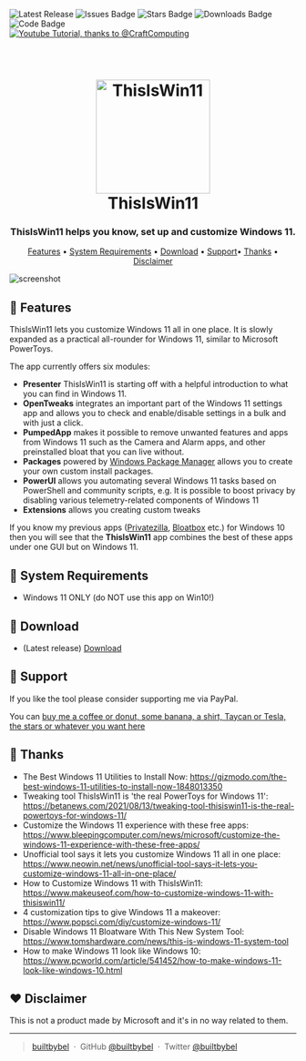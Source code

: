 
![Latest Release](https://img.shields.io/github/v/release/builtbybel/ThisIsWin11?style=for-the-badge)
![Issues Badge](https://img.shields.io/github/issues/builtbybel/ThisIsWin11?style=for-the-badge)
![Stars Badge](https://img.shields.io/github/stars/builtbybel/ThisIsWin11?color=yellow&style=for-the-badge)
![Downloads Badge](https://img.shields.io/github/downloads/builtbybel/ThisIsWin11/total.svg?style=for-the-badge)
![Code Badge](https://img.shields.io/badge/C%23-239120?style=for-the-badge&logo=c-sharp&logoColor=white)
<br>
<a href="https://www.youtube.com/watch?v=8ReoMuCUdKE" target="_blank">
<img alt="Youtube Tutorial, thanks to @CraftComputing" src="https://img.shields.io/badge/YouTube-FF0000?style=for-the-badge&logo=youtube&logoColor=white" />
</a>


<h1 align="center">
  <br>
  <a href="http://www.builtbybel.com"><img src="https://github.com/builtbybel/ThisIsWin11/blob/main/src/TIW11/AppIcon.ico" alt="ThisIsWin11" width="200"></a>
  <br>
  ThisIsWin11
  <br>
</h1>
<h3 align="center"> ThisIsWin11 helps you know, set up and customize Windows 11.
</h4>
  
<p align="center">
  <a href="#features🎨">Features</a> •
  <a href="#system-requirements">System Requirements</a> •
  <a href="#download">Download</a> •
  <a href="#support">Support</a>•
  <a href="#thanks">Thanks</a> •
  <a href="#disclaimer">Disclaimer</a>
</p>

  
![screenshot](https://github.com/builtbybel/ThisIsWin11/blob/main/assets/tiw11.png)


## 🎨 Features
 
 ThisIsWin11 lets you customize Windows 11 all in one place. It is slowly expanded as a practical all-rounder for Windows 11, similar to Microsoft PowerToys.
 
The app currently offers six modules:

- **Presenter** ThisIsWin11 is starting off with a helpful introduction to what you can find in Windows 11.
- **OpenTweaks** integrates an important part of the Windows 11 settings app and allows you to check and enable/disable settings in a bulk and with just a click.
- **PumpedApp** makes it possible to remove unwanted features and apps from Windows 11 such as the Camera and Alarm apps, and other preinstalled bloat that you can live without.
- **Packages** powered by [Windows Package Manager](https://github.com/microsoft/winget-cli) allows you to create your own custom install packages.
- **PowerUI** allows you automating several Windows 11 tasks based on PowerShell and community scripts, e.g. It is possible to boost privacy by disabling various telemetry-related components of Windows 11
 - **Extensions** allows you creating custom tweaks
 
If you know my previous apps ([Privatezilla](https://github.com/builtbybel/privatezilla), [Bloatbox](https://github.com/builtbybel/bloatbox) etc.) for Windows 10 then you will see that the **ThisIsWin11** app combines the best of these apps under one GUI but on Windows 11.
  
 
## 🔨 System Requirements
- Windows 11 ONLY (do NOT use this app on Win10!)
  
 ## 💾 Download
- (Latest release) [Download](https://github.com/builtbybel/ThisIsWin11/releases)
 
## 🐾 Support
If you like the tool please consider supporting me via PayPal.

You can [buy me a coffee or donut, some banana, a shirt, Taycan or Tesla, the stars or whatever you want here](https://www.paypal.com/cgi-bin/webscr?cmd=_donations&business=donate@builtbybel.com&lc=US&item_name=%20Builtbybel&no_note=0&cn=&currency_code=USD&bn=PP-DonationsBF:btn_donateCC_LG.gif:NonHosted)

## 🚀 Thanks
- The Best Windows 11 Utilities to Install Now: https://gizmodo.com/the-best-windows-11-utilities-to-install-now-1848013350
- Tweaking tool ThisIsWin11 is 'the real PowerToys for Windows 11': https://betanews.com/2021/08/13/tweaking-tool-thisiswin11-is-the-real-powertoys-for-windows-11/
- Customize the Windows 11 experience with these free apps: https://www.bleepingcomputer.com/news/microsoft/customize-the-windows-11-experience-with-these-free-apps/
- Unofficial tool says it lets you customize Windows 11 all in one place: https://www.neowin.net/news/unofficial-tool-says-it-lets-you-customize-windows-11-all-in-one-place/
- How to Customize Windows 11 with ThisIsWin11: https://www.makeuseof.com/how-to-customize-windows-11-with-thisiswin11/
- 4 customization tips to give Windows 11 a makeover: https://www.popsci.com/diy/customize-windows-11/
- Disable Windows 11 Bloatware With This New System Tool: https://www.tomshardware.com/news/this-is-windows-11-system-tool
- How to make Windows 11 look like Windows 10: https://www.pcworld.com/article/541452/how-to-make-windows-11-look-like-windows-10.html


 ## ❤︎ Disclaimer
 This is not a product made by Microsoft and it's in no way related to them.
 
 ---

> [builtbybel](https://www.builtbybel.com) &nbsp;&middot;&nbsp;
> GitHub [@builtbybel](https://github.com/builtbybel) &nbsp;&middot;&nbsp;
> Twitter [@builtbybel](https://twitter.com/builtbybel)
